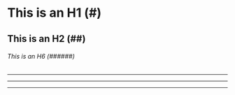 # This is an H1 (#)
## This is an H2 (##)
###### This is an H6 (######)

***
____________________
----------------
